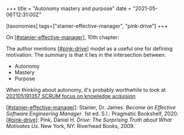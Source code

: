 +++
title = "Autonomy mastery and purpose"
date = "2021-05-06T12:31:00Z"

[taxonomies]
tags=["stanier-effective-manager", "pink-drive"]
+++

On [[#stanier-effective-manager](/tags/stanier-effective-manager)], 10th chapter:

The author mentions [[#pink-drive](/tags/pink-drive)] model as a useful one for defining motivation. The summary is that it lies in the intersection between:
- Autonomy
- Mastery
- Purpose

When thinking about autonomy, it's probably worthwhile to look at [202105191357 SCRUM focus on knowledge acquision](/blips/202105191357-scrum-focus-on-knowledge-acquision)

[[#stanier-effective-manager](/tags/stanier-effective-manager)]: Stanier, Dr. James. _Become an Effective Software Engineering Manager_. 1st ed. S.l.: Pragmatic Bookshelf, 2020.
[[#pink-drive](/tags/pink-drive)]: Pink, Daniel H. _Drive: The Surprising Truth about What Motivates Us_. New York, NY: Riverhead Books, 2009.
